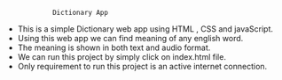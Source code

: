 				Dictionary App
- This is a simple Dictionary web app using HTML , CSS and javaScript. 
- Using this web app we can find meaning of any english word.
- The meaning is shown in both text and audio format.
- We can run this project by simply click on index.html file.  
- Only requirement to run this project is an active internet connection.
